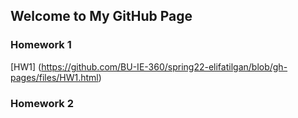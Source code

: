 ## Welcome to My GitHub Page



### Homework 1
[HW1] (https://github.com/BU-IE-360/spring22-elifatilgan/blob/gh-pages/files/HW1.html)
### Homework 2


